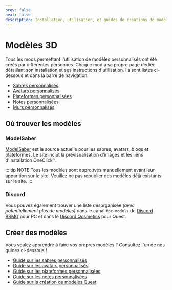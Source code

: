 ```yaml
---
prev: false
next: false
description: Installation, utilisation, et guides de créations de modèles
---
```


# Modèles 3D

Tous les mods permettant l'utilisation de modèles personnalisés ont été créés par différentes personnes. Chaque mod a sa propre page dédiée détaillant son installation et ses instructions d'utilisation. Ils sont listés ci-dessous et dans la barre de navigation.

- [Sabres personnalisés](./custom-sabers.md)
- [Avatars personnalisés](./custom-avatars.md)
- [Plateformes personnalisées](./custom-platforms.md)
- [Notes personnalisées](./custom-notes.md)
- [Murs personnalisés](./custom-walls.md)

## Où trouver les modèles

### ModelSaber

[ModelSaber](https://modelsaber.com/) est la source actuelle pour les sabres, avatars, bloqs et plateformes. Le site inclut la prévisualisation d'images et les liens d'installation OneClick&trade;.

::: tip NOTE
Tous les modèles sont approuvés manuellement avant leur apparition sur le site. Veuillez ne pas republier des modèles déjà existants sur le site.
:::

### Discord

Vous pouvez également trouver une liste désorganisée _(avec potentiellement plus de modèles)_ dans le canal `#pc-models` du [Discord BSMG](https://discord.gg/beatsabermods) pour PC et dans le [Discord Qosmetics](https://discord.gg/qosmetics) pour Quest.

## Créer des modèles

Vous voulez apprendre à faire vos propres modèles ? Consultez l'un de nos guides ci-dessous !

- [Guide sur les sabres personnalisés](./sabers-guide.md)
- [Guide sur les avatars personnalisés](./avatars-guide.md)
- [Guide sur les plateformes personnalisées](./platforms-guide.md)
- [Guide sur les notes personnalisées](./notes-guide.md)
- [Guide sur la création de modèles Quest](https://github.com/RedBrumbler/Qosmetics/wiki)
